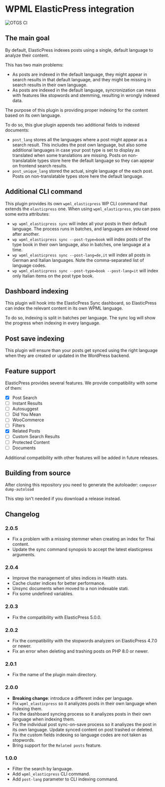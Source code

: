 # WPML ElasticPress integration

![OTGS CI](https://github.com/OnTheGoSystems/wpml-elasticpress/workflows/OTGS%20CI/badge.svg)

## The main goal

By default, ElasticPress indexes posts using a single, default language to analyze their content.

This has two main problems:
* As posts are indexed in the default language, they might appear in search results in that default language, and they might be missing in search results in their own language.
* As posts are indexed in the default language, syncronization can mess with features like stopwords and stemming, resulting in wrongly indexed data.

The purpose of this plugin is providing proper indexing for the content based on its own language.

To do so, this glue plugin appends two additional fields to indexed documents:
* `post_lang` stores all the languages where a post might appear as a search result. This includes the post own language, but also some additional languages in case your post type is set to display as translated when some translations are missing. Posts on non-translatable types store here the default language so they can appear on frontend search results.
* `post_unique_lang` stored the actual, single language of the each post. Posts on non-translatable types store here the default language.

## Additional CLI command

This plugin provides its own `wpml_elasticpress` WP CLI command that extends the `elasticpress` one. When using `wpml_elasticpress`, you can pass some extra attributes:

* `wp wpml_elasticpress sync` will index all your posts in their default language. The process runs in batches, and languages are indexed one after another.
* `wp wpml_elasticpress sync --post-type=book` will index posts of the type book in their own language, also in batches, one language at a time.
* `wp wpml_elasticpress sync --post-lang=de,it` will index all posts in German and Italian languages. Note the comma-separated list of language codes.
* `wp wpml_elasticpress sync --post-type=book --post-lang=it` will index only Italian items on the post type book.

## Dashboard indexing

This plugin will hook into the ElasticPress Sync dashboard, so ElasticPress can index the relevant content in its own WPML language.

To do so, indexing is split in batches per language. The sync log will show the progress when indexing in every language.

## Post save indexing

This plugin will ensure than your posts get synced using the right language when they are created or updated in the WordPress backend.

## Feature support

ElasticPress provides several features. We provide compatibility with some of them:
* [x] Post Search
* [ ] Instant Results
* [ ] Autosuggest
* [ ] Did You Mean
* [ ] WooCommerce
* [ ] Filters
* [x] Related Posts
* [ ] Custom Search Results
* [ ] Protected Content
* [ ] Documents

Additional compatibility with other features will be added in future releases.

## Building from source

After cloning this repository you need to generate the autoloader:
`composer dump-autoload`

This step isn't needed if you download a release instead.

## Changelog

### 2.0.5
- Fix a problem with a missing stemmer when creating an index for Thai content.
- Update the sync command synopsis to accept the latest elasticpress arguments.

### 2.0.4
- Improve the management of sites indices in Health stats.
- Cache cluster indices for better performance.
- Unsync documents when moved to a non indexable stati.
- Fix some undefined variables.

### 2.0.3
- Fix the compatibility with ElasticPress 5.0.0.

### 2.0.2
- Fix the compatibility with the stopwords analyzers on ElasticPress 4.7.0 or newer.
- Fix an error when deleting and trashing posts on PHP 8.0 or newer.

### 2.0.1
- Fix the name of the plugin main directory.

### 2.0.0
- **Breaking change**: introduce a different index per language.
- Fix `wpml_elasticpress` so it analiyzes posts in their own language when indexing them.
- Fix the dashboard syncing process so it analiyzes posts in their own language when indexing them.
- Fix the individual post sync-on-save process so it analiyzes the post in its own language. Update synced content on post trashed or deleted.
- Fix the custom fields indexing so language codes are not taken as stopwords.
- Bring support for the `Related posts` feature.

### 1.0.0

- Filter the search by language.
- Add `wpml_elasticpress` CLI command.
- Add `post-lang` parameter to CLI indexing command.
